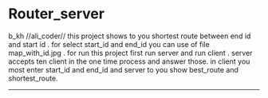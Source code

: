 # Router_server
b_kh
//ali_coder//
this project shows to you shortest route between end id and start id .
for select start_id and end_id you can use of file map_with_id.jpg .
for run this project first run server and run client .
server accepts ten client in the one time process and answer those.
in client you most enter start_id and end_id and server to you show best_route and shortest_route.
**************************************************************************************************
